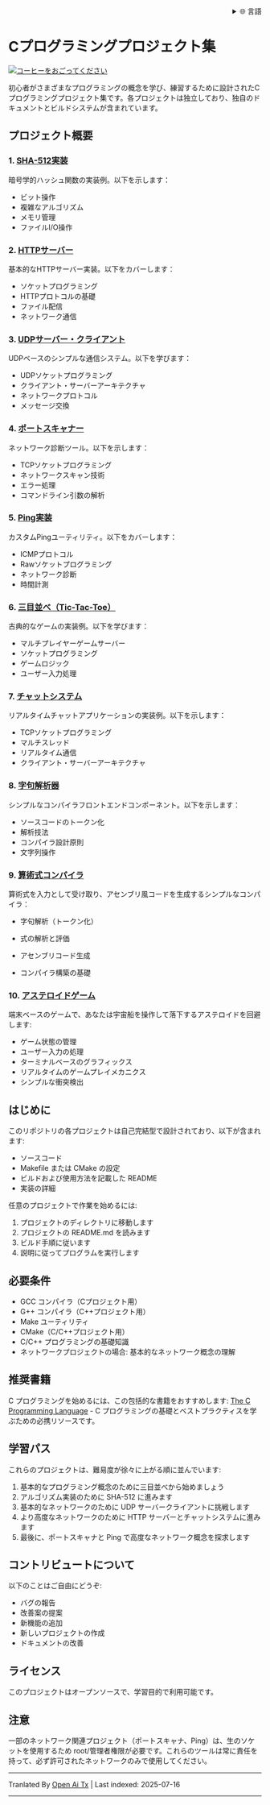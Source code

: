 <div align="right">
  <details>
    <summary >🌐 言語</summary>
    <div>
      <div align="center">
        <a href="https://openaitx.github.io/view.html?user=dexter-xD&project=project-box&lang=en">英語</a>
        | <a href="https://openaitx.github.io/view.html?user=dexter-xD&project=project-box&lang=zh-CN">簡体字中国語</a>
        | <a href="https://openaitx.github.io/view.html?user=dexter-xD&project=project-box&lang=zh-TW">繁体字中国語</a>
        | <a href="https://openaitx.github.io/view.html?user=dexter-xD&project=project-box&lang=ja">日本語</a>
        | <a href="https://openaitx.github.io/view.html?user=dexter-xD&project=project-box&lang=ko">韓国語</a>
        | <a href="https://openaitx.github.io/view.html?user=dexter-xD&project=project-box&lang=hi">ヒンディー語</a>
        | <a href="https://openaitx.github.io/view.html?user=dexter-xD&project=project-box&lang=th">タイ語</a>
        | <a href="https://openaitx.github.io/view.html?user=dexter-xD&project=project-box&lang=fr">フランス語</a>
        | <a href="https://openaitx.github.io/view.html?user=dexter-xD&project=project-box&lang=de">ドイツ語</a>
        | <a href="https://openaitx.github.io/view.html?user=dexter-xD&project=project-box&lang=es">スペイン語</a>
        | <a href="https://openaitx.github.io/view.html?user=dexter-xD&project=project-box&lang=it">イタリア語</a>
        | <a href="https://openaitx.github.io/view.html?user=dexter-xD&project=project-box&lang=ru">ロシア語</a>
        | <a href="https://openaitx.github.io/view.html?user=dexter-xD&project=project-box&lang=pt">ポルトガル語</a>
        | <a href="https://openaitx.github.io/view.html?user=dexter-xD&project=project-box&lang=nl">オランダ語</a>
        | <a href="https://openaitx.github.io/view.html?user=dexter-xD&project=project-box&lang=pl">ポーランド語</a>
        | <a href="https://openaitx.github.io/view.html?user=dexter-xD&project=project-box&lang=ar">アラビア語</a>
        | <a href="https://openaitx.github.io/view.html?user=dexter-xD&project=project-box&lang=fa">ペルシャ語</a>
        | <a href="https://openaitx.github.io/view.html?user=dexter-xD&project=project-box&lang=tr">トルコ語</a>
        | <a href="https://openaitx.github.io/view.html?user=dexter-xD&project=project-box&lang=vi">ベトナム語</a>
        | <a href="https://openaitx.github.io/view.html?user=dexter-xD&project=project-box&lang=id">インドネシア語</a>
      </div>
    </div>
  </details>
</div>

# Cプログラミングプロジェクト集

[![コーヒーをおごってください](https://www.buymeacoffee.com/assets/img/custom_images/orange_img.png)](https://buymeacoffee.com/trish07)

初心者がさまざまなプログラミングの概念を学び、練習するために設計されたCプログラミングプロジェクト集です。各プロジェクトは独立しており、独自のドキュメントとビルドシステムが含まれています。

## プロジェクト概要

### 1. [SHA-512実装](SHA-512/)
暗号学的ハッシュ関数の実装例。以下を示します：
- ビット操作
- 複雑なアルゴリズム
- メモリ管理
- ファイルI/O操作

### 2. [HTTPサーバー](http-server/)
基本的なHTTPサーバー実装。以下をカバーします：
- ソケットプログラミング
- HTTPプロトコルの基礎
- ファイル配信
- ネットワーク通信

### 3. [UDPサーバー・クライアント](udp-server-client/)
UDPベースのシンプルな通信システム。以下を学びます：
- UDPソケットプログラミング
- クライアント・サーバーアーキテクチャ
- ネットワークプロトコル
- メッセージ交換

### 4. [ポートスキャナー](port-scanner/)
ネットワーク診断ツール。以下を示します：
- TCPソケットプログラミング
- ネットワークスキャン技術
- エラー処理
- コマンドライン引数の解析

### 5. [Ping実装](ping/)
カスタムPingユーティリティ。以下をカバーします：
- ICMPプロトコル
- Rawソケットプログラミング
- ネットワーク診断
- 時間計測

### 6. [三目並べ（Tic-Tac-Toe）](tic-tac-toe/)
古典的なゲームの実装例。以下を学びます：
- マルチプレイヤーゲームサーバー
- ソケットプログラミング
- ゲームロジック
- ユーザー入力処理

### 7. [チャットシステム](chat-system/)
リアルタイムチャットアプリケーションの実装例。以下を示します：
- TCPソケットプログラミング
- マルチスレッド
- リアルタイム通信
- クライアント・サーバーアーキテクチャ

### 8. [字句解析器](lexical-analyser/)
シンプルなコンパイラフロントエンドコンポーネント。以下を示します：
- ソースコードのトークン化
- 解析技法
- コンパイラ設計原則
- 文字列操作

### 9. [算術式コンパイラ](arithmetic-compiler/)
算術式を入力として受け取り、アセンブリ風コードを生成するシンプルなコンパイラ：
- 字句解析（トークン化）
- 式の解析と評価
- アセンブリコード生成

- コンパイラ構築の基礎

### 10. [アステロイドゲーム](asteroid-game/)
端末ベースのゲームで、あなたは宇宙船を操作して落下するアステロイドを回避します:

- ゲーム状態の管理
- ユーザー入力の処理
- ターミナルベースのグラフィックス
- リアルタイムのゲームプレイメカニクス
- シンプルな衝突検出

## はじめに

このリポジトリの各プロジェクトは自己完結型で設計されており、以下が含まれます:
- ソースコード
- Makefile または CMake の設定
- ビルドおよび使用方法を記載した README
- 実装の詳細

任意のプロジェクトで作業を始めるには:
1. プロジェクトのディレクトリに移動します
2. プロジェクトの README.md を読みます
3. ビルド手順に従います
4. 説明に従ってプログラムを実行します

## 必要条件

- GCC コンパイラ（Cプロジェクト用）
- G++ コンパイラ（C++プロジェクト用）
- Make ユーティリティ
- CMake（C/C++プロジェクト用）
- C/C++ プログラミングの基礎知識
- ネットワークプロジェクトの場合: 基本的なネットワーク概念の理解

## 推奨書籍

C プログラミングを始めるには、この包括的な書籍をおすすめします:
[The C Programming Language](https://amzn.to/3F2Y1Zl) - C プログラミングの基礎とベストプラクティスを学ぶための必携リソースです。

## 学習パス

これらのプロジェクトは、難易度が徐々に上がる順に並んでいます:

1. 基本的なプログラミング概念のために三目並べから始めましょう
2. アルゴリズム実装のために SHA-512 に進みます
3. 基本的なネットワークのために UDP サーバークライアントに挑戦します
4. より高度なネットワークのために HTTP サーバーとチャットシステムに進みます
5. 最後に、ポートスキャナと Ping で高度なネットワーク概念を探求します

## コントリビュートについて

以下のことはご自由にどうぞ:
- バグの報告
- 改善案の提案
- 新機能の追加
- 新しいプロジェクトの作成
- ドキュメントの改善

## ライセンス

このプロジェクトはオープンソースで、学習目的で利用可能です。

## 注意

一部のネットワーク関連プロジェクト（ポートスキャナ、Ping）は、生のソケットを使用するため root/管理者権限が必要です。これらのツールは常に責任を持って、必ず許可されたネットワークのみで使用してください。


---

Tranlated By [Open Ai Tx](https://github.com/OpenAiTx/OpenAiTx) | Last indexed: 2025-07-16

---